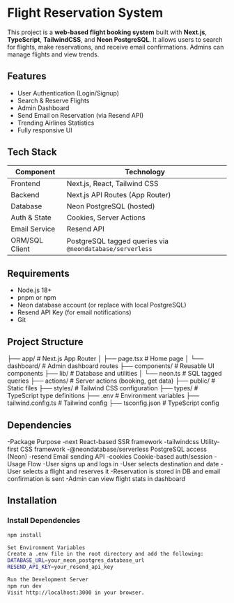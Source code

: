# Flight Reservation System

This project is a **web-based flight booking system** built with **Next.js**, **TypeScript**, **TailwindCSS**, and **Neon PostgreSQL**. It allows users to search for flights, make reservations, and receive email confirmations. Admins can manage flights and view trends.

## Features

- User Authentication (Login/Signup)
- Search & Reserve Flights
- Admin Dashboard
- Send Email on Reservation (via Resend API)
- Trending Airlines Statistics
- Fully responsive UI

## Tech Stack

| Component       | Technology           |
|----------------|----------------------|
| Frontend       | Next.js, React, Tailwind CSS |
| Backend        | Next.js API Routes (App Router) |
| Database       | Neon PostgreSQL (hosted) |
| Auth & State   | Cookies, Server Actions |
| Email Service  | Resend API |
| ORM/SQL Client | PostgreSQL tagged queries via `@neondatabase/serverless` |

## Requirements

- Node.js 18+
- pnpm or npm
- Neon database account (or replace with local PostgreSQL)
- Resend API Key (for email notifications)
- Git

## Project Structure
├── app/                  # Next.js App Router
│   ├── page.tsx          # Home page
│   └── dashboard/        # Admin dashboard routes
├── components/           # Reusable UI components
├── lib/                  # Database and utilities
│   └── neon.ts           # SQL tagged queries
├── actions/              # Server actions (booking, get data)
├── public/               # Static files
├── styles/               # Tailwind CSS configuration
├── types/                # TypeScript type definitions
├── .env                  # Environment variables
├── tailwind.config.ts    # Tailwind config
├── tsconfig.json         # TypeScript config

  

  ## Dependencies
  -Package	Purpose
  -next	React-based SSR framework
  -tailwindcss	Utility-first CSS framework
  -@neondatabase/serverless	PostgreSQL access (Neon)
  -resend	Email sending API
  -cookies	Cookie-based auth/session
  -Usage Flow
  -User signs up and logs in
  -User selects destination and date
  -User selects a flight and reserves it
  -Reservation is stored in DB and email confirmation is sent
  -Admin can view flight stats in dashboard


## Installation

### Install Dependencies

```bash
npm install

Set Environment Variables
Create a .env file in the root directory and add the following:
DATABASE_URL=your_neon_postgres_database_url
RESEND_API_KEY=your_resend_api_key

Run the Development Server
npm run dev
Visit http://localhost:3000 in your browser.


